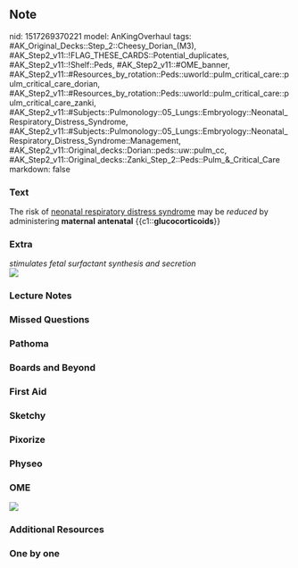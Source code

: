 ## Note
nid: 1517269370221
model: AnKingOverhaul
tags: #AK_Original_Decks::Step_2::Cheesy_Dorian_(M3), #AK_Step2_v11::!FLAG_THESE_CARDS::Potential_duplicates, #AK_Step2_v11::!Shelf::Peds, #AK_Step2_v11::#OME_banner, #AK_Step2_v11::#Resources_by_rotation::Peds::uworld::pulm_critical_care::pulm_critical_care_dorian, #AK_Step2_v11::#Resources_by_rotation::Peds::uworld::pulm_critical_care::pulm_critical_care_zanki, #AK_Step2_v11::#Subjects::Pulmonology::05_Lungs::Embryology::Neonatal_Respiratory_Distress_Syndrome, #AK_Step2_v11::#Subjects::Pulmonology::05_Lungs::Embryology::Neonatal_Respiratory_Distress_Syndrome::Management, #AK_Step2_v11::Original_decks::Dorian::peds::uw::pulm_cc, #AK_Step2_v11::Original_decks::Zanki_Step_2::Peds::Pulm_&_Critical_Care
markdown: false

### Text
The risk of <u>neonatal respiratory distress syndrome</u> may be
<i>reduced</i> by administering <b>maternal</b> <b>antenatal</b>
{{c1::<b>glucocorticoids</b>}}

### Extra
<div>
  <i>stimulates fetal surfactant synthesis and secretion</i>
</div><img src="nrds.png">

### Lecture Notes


### Missed Questions


### Pathoma


### Boards and Beyond


### First Aid


### Sketchy


### Pixorize


### Physeo


### OME
<div class="ome-widget">
  <a href="https://onlinemeded.org?ref=anki"><img src=
  "_OME_AnkiFlashcards_General_3.png"></a>
</div>

### Additional Resources


### One by one

